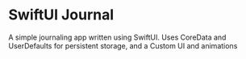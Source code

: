 # SwiftUI Journal
A simple journaling app written using SwiftUI. Uses CoreData and UserDefaults for persistent storage, and a Custom UI and animations

